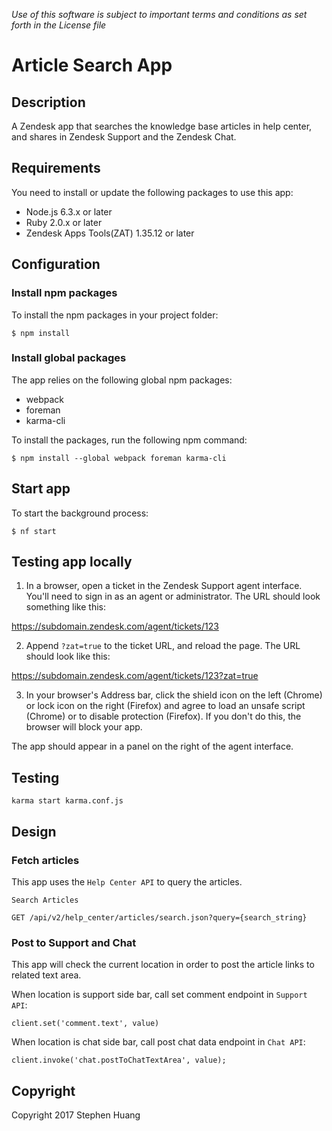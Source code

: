 *Use of this software is subject to important terms and conditions as set forth in the License file*

# Article Search App

## Description

A Zendesk app that searches the knowledge base articles in help center, and shares in Zendesk Support and the Zendesk Chat.

## Requirements

You need to install or update the following packages to use this app:

- Node.js 6.3.x or later
- Ruby 2.0.x or later
- Zendesk Apps Tools(ZAT) 1.35.12 or later

## Configuration

### Install npm packages

To install the npm packages in your project folder:

```
$ npm install
```

### Install global packages

The app relies on the following global npm packages:

- webpack
- foreman
- karma-cli

To install the packages, run the following npm command:

```
$ npm install --global webpack foreman karma-cli
```

## Start app

To start the background process:

```
$ nf start
```

## Testing app locally

1. In a browser, open a ticket in the Zendesk Support agent interface. You'll need to sign in as an agent or administrator. The URL should look something like this:

https://subdomain.zendesk.com/agent/tickets/123

2. Append `?zat=true` to the ticket URL, and reload the page. The URL should look like this:

https://subdomain.zendesk.com/agent/tickets/123?zat=true

3. In your browser's Address bar, click the shield icon on the left (Chrome) or lock icon on the right (Firefox) and agree to load an unsafe script (Chrome) or to disable protection (Firefox). If you don't do this, the browser will block your app.

The app should appear in a panel on the right of the agent interface.

## Testing

```
karma start karma.conf.js
```

## Design

### Fetch articles

This app uses the `Help Center API` to query the articles.

```
Search Articles

GET /api/v2/help_center/articles/search.json?query={search_string}
```

### Post to Support and Chat

This app will check the current location in order to post the article links to related text area.

When location is support side bar, call set comment endpoint in `Support API`:

```
client.set('comment.text', value)
```

When location is chat side bar, call post chat data endpoint in `Chat API`:

```
client.invoke('chat.postToChatTextArea', value);
```

## Copyright

Copyright 2017 Stephen Huang
